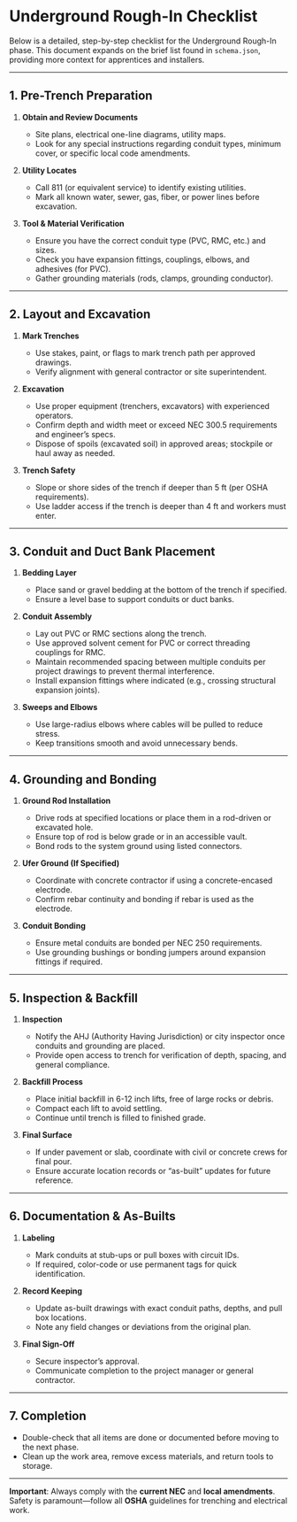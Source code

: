 # Underground Rough-In Checklist

Below is a detailed, step-by-step checklist for the Underground Rough-In phase. This document expands on the brief list found in `schema.json`, providing more context for apprentices and installers.

---

## 1. Pre-Trench Preparation

1. **Obtain and Review Documents**  
   - Site plans, electrical one-line diagrams, utility maps.  
   - Look for any special instructions regarding conduit types, minimum cover, or specific local code amendments.

2. **Utility Locates**  
   - Call 811 (or equivalent service) to identify existing utilities.  
   - Mark all known water, sewer, gas, fiber, or power lines before excavation.

3. **Tool & Material Verification**  
   - Ensure you have the correct conduit type (PVC, RMC, etc.) and sizes.  
   - Check you have expansion fittings, couplings, elbows, and adhesives (for PVC).  
   - Gather grounding materials (rods, clamps, grounding conductor).

---

## 2. Layout and Excavation

1. **Mark Trenches**  
   - Use stakes, paint, or flags to mark trench path per approved drawings.  
   - Verify alignment with general contractor or site superintendent.

2. **Excavation**  
   - Use proper equipment (trenchers, excavators) with experienced operators.  
   - Confirm depth and width meet or exceed NEC 300.5 requirements and engineer’s specs.  
   - Dispose of spoils (excavated soil) in approved areas; stockpile or haul away as needed.

3. **Trench Safety**  
   - Slope or shore sides of the trench if deeper than 5 ft (per OSHA requirements).  
   - Use ladder access if the trench is deeper than 4 ft and workers must enter.

---

## 3. Conduit and Duct Bank Placement

1. **Bedding Layer**  
   - Place sand or gravel bedding at the bottom of the trench if specified.  
   - Ensure a level base to support conduits or duct banks.

2. **Conduit Assembly**  
   - Lay out PVC or RMC sections along the trench.  
   - Use approved solvent cement for PVC or correct threading couplings for RMC.  
   - Maintain recommended spacing between multiple conduits per project drawings to prevent thermal interference.  
   - Install expansion fittings where indicated (e.g., crossing structural expansion joints).

3. **Sweeps and Elbows**  
   - Use large-radius elbows where cables will be pulled to reduce stress.  
   - Keep transitions smooth and avoid unnecessary bends.

---

## 4. Grounding and Bonding

1. **Ground Rod Installation**  
   - Drive rods at specified locations or place them in a rod-driven or excavated hole.  
   - Ensure top of rod is below grade or in an accessible vault.  
   - Bond rods to the system ground using listed connectors.

2. **Ufer Ground (If Specified)**  
   - Coordinate with concrete contractor if using a concrete-encased electrode.  
   - Confirm rebar continuity and bonding if rebar is used as the electrode.

3. **Conduit Bonding**  
   - Ensure metal conduits are bonded per NEC 250 requirements.  
   - Use grounding bushings or bonding jumpers around expansion fittings if required.

---

## 5. Inspection & Backfill

1. **Inspection**  
   - Notify the AHJ (Authority Having Jurisdiction) or city inspector once conduits and grounding are placed.  
   - Provide open access to trench for verification of depth, spacing, and general compliance.

2. **Backfill Process**  
   - Place initial backfill in 6-12 inch lifts, free of large rocks or debris.  
   - Compact each lift to avoid settling.  
   - Continue until trench is filled to finished grade.

3. **Final Surface**  
   - If under pavement or slab, coordinate with civil or concrete crews for final pour.  
   - Ensure accurate location records or “as-built” updates for future reference.

---

## 6. Documentation & As-Builts

1. **Labeling**  
   - Mark conduits at stub-ups or pull boxes with circuit IDs.  
   - If required, color-code or use permanent tags for quick identification.

2. **Record Keeping**  
   - Update as-built drawings with exact conduit paths, depths, and pull box locations.  
   - Note any field changes or deviations from the original plan.

3. **Final Sign-Off**  
   - Secure inspector’s approval.  
   - Communicate completion to the project manager or general contractor.

---

## 7. Completion

- Double-check that all items are done or documented before moving to the next phase.  
- Clean up the work area, remove excess materials, and return tools to storage.

---

**Important**: Always comply with the **current NEC** and **local amendments**. Safety is paramount—follow all **OSHA** guidelines for trenching and electrical work.
